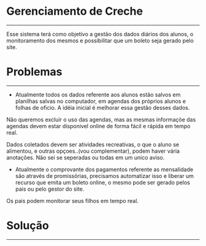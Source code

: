 # Gerenciamento de Creche
***
Esse sistema terá como objetivo a gestão dos dados diários dos alunos, o monitoramento dos mesmos 
e possibilitar que um boleto seja gerado pelo site.
 
# Problemas
***
- Atualmente todos os dados referente aos alunos estão salvos em planilhas salvas no computador, 
em agendas dos próprios alunos e folhas de oficio. A idéia inicial é melhorar essa gestão desses dados.

Não queremos excluir o uso das agendas, mas as mesmas informaçõe das agendas devem estar
disponivel online de forma fácil e rápida em tempo real.

Dados coletados devem ser atividades recreativas, o que o aluno se alimentou, e outras opçoes..(vou complementar),
podem haver vária anotações. Não sei se seperadas ou todas em um unico aviso. 

- Atualmente o comprovante dos pagamentos referente as mensalidade são através de promissórias,
precisamos automatizar isso e liberar um recurso que emita um boleto online, o mesmo pode ser gerado
pelos pais ou pelo gestor do site. 

Os pais podem monitorar seus filhos em tempo real.

# Solução
***
 
